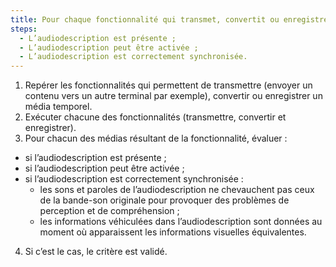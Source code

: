 ```yaml
---
title: Pour chaque fonctionnalité qui transmet, convertit ou enregistre un média temporel pré-enregistré avec une audiodescription synchronisée, à l’issue du processus l’audiodescription respecte-t-elle ces conditions ?
steps:
  - L’audiodescription est présente ;
  - L’audiodescription peut être activée ;
  - L’audiodescription est correctement synchronisée.
---
```


1. Repérer les fonctionnalités qui permettent de transmettre (envoyer un contenu vers un autre terminal par exemple), convertir ou enregistrer un média temporel.
2. Exécuter chacune des fonctionnalités (transmettre, convertir et enregistrer).
3. Pour chacun des médias résultant de la fonctionnalité, évaluer :
  - si l’audiodescription est présente ;
  - si l’audiodescription peut être activée ;
  - si l’audiodescription est correctement synchronisée :
    - les sons et paroles de l’audiodescription ne chevauchent pas ceux de la bande-son originale pour provoquer des problèmes de perception et de compréhension ;
    - les informations véhiculées dans l’audiodescription sont données au moment où apparaissent les informations visuelles équivalentes.
4. Si c’est le cas, le critère est validé.

